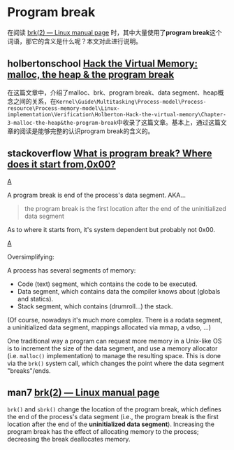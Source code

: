 # Program break

在阅读 [brk(2) — Linux manual page](https://man7.org/linux/man-pages/man2/brk.2.html) 时，其中大量使用了**program break**这个词语，那它的含义是什么呢？本文对此进行说明。

## holbertonschool [Hack the Virtual Memory: malloc, the heap & the program break](https://blog.holbertonschool.com/hack-the-virtual-memory-malloc-the-heap-the-program-break/)

在这篇文章中，介绍了malloc、brk、program break、data segment、heap概念之间的关系，在`Kernel\Guide\Multitasking\Process-model\Process-resource\Process-memory-model\Linux-implementation\Verification\Holberton-Hack-the-virtual-memory\Chapter-3-malloc-the-heap&the-program-break`中收录了这篇文章。基本上，通过这篇文章的阅读是能够完整的认识program break的含义的。

## stackoverflow [What is program break? Where does it start from,0x00?](https://stackoverflow.com/questions/6338162/what-is-program-break-where-does-it-start-from-0x00)

[A](https://stackoverflow.com/a/6338195)

A program break is end of the process's data segment. AKA...

> the program break is the first location after the end of the uninitialized data segment

As to where it starts from, it's system dependent but probably not 0x00.

[A](https://stackoverflow.com/a/6351139)

Oversimplifying:

A process has several segments of memory:

- Code (text) segment, which contains the code to be executed.
- Data segment, which contains data the compiler knows about (globals and statics).
- Stack segment, which contains (drumroll...) the stack.

(Of course, nowadays it's much more complex. There is a rodata segment, a uninitialized data segment, mappings allocated via mmap, a vdso, ...)

One traditional way a program can request more memory in a Unix-like OS is to increment the size of the data segment, and use a memory allocator (i.e. `malloc()` implementation) to manage the resulting space. This is done via the `brk()` system call, which changes the point where the data segment "breaks"/ends.

## man7 [brk(2) — Linux manual page](https://man7.org/linux/man-pages/man2/brk.2.html)

`brk()` and `sbrk()` change the location of the program break, which defines the end of the process's data segment (i.e., the program break is the first location after the end of the **uninitialized data segment**).  Increasing the program break has the effect of allocating memory to the process; decreasing the break      deallocates memory.
